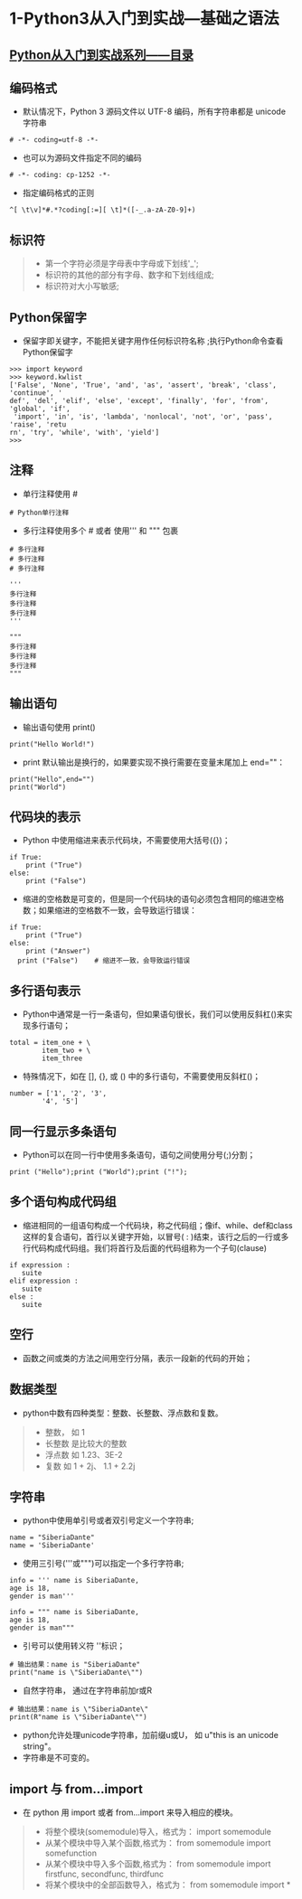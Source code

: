 # 1-Python3从入门到实战—基础之语法

## [Python从入门到实战系列——目录](https://github.com/SiberiaDante/PythonResource/blob/master/README.md)

## 编码格式
* 默认情况下，Python 3 源码文件以 UTF-8 编码，所有字符串都是 unicode 字符串
```
# -*- coding=utf-8 -*-
```

* 也可以为源码文件指定不同的编码
```
# -*- coding: cp-1252 -*-
```
* 指定编码格式的正则
```
^[ \t\v]*#.*?coding[:=][ \t]*([-_.a-zA-Z0-9]+)
```

## 标识符
>* 第一个字符必须是字母表中字母或下划线'_';
>* 标识符的其他的部分有字母、数字和下划线组成;
>* 标识符对大小写敏感;

## Python保留字
* 保留字即关键字，不能把关键字用作任何标识符名称 ;执行Python命令查看Python保留字
```
>>> import keyword
>>> keyword.kwlist
['False', 'None', 'True', 'and', 'as', 'assert', 'break', 'class', 'continue', '
def', 'del', 'elif', 'else', 'except', 'finally', 'for', 'from', 'global', 'if',
 'import', 'in', 'is', 'lambda', 'nonlocal', 'not', 'or', 'pass', 'raise', 'retu
rn', 'try', 'while', 'with', 'yield']
>>>
```
	
## 注释
* 单行注释使用 # 
```
# Python单行注释
```
* 多行注释使用多个 # 或者 使用''' 和 """ 包裹
```
# 多行注释
# 多行注释
# 多行注释

'''
多行注释
多行注释
多行注释
'''

"""
多行注释
多行注释
多行注释
"""
```
## 输出语句
* 输出语句使用 print()
```
print("Hello World!")
```
* print 默认输出是换行的，如果要实现不换行需要在变量末尾加上 end=""：
```
print("Hello",end="")
print("World")
```

## 代码块的表示
* Python 中使用缩进来表示代码块，不需要使用大括号({})；
```
if True:
    print ("True")
else:
    print ("False")
```
* 缩进的空格数是可变的，但是同一个代码块的语句必须包含相同的缩进空格数；如果缩进的空格数不一致，会导致运行错误：
```
if True:
    print ("True")
else:
    print ("Answer")
  print ("False")    # 缩进不一致，会导致运行错误
```

## 多行语句表示
* Python中通常是一行一条语句，但如果语句很长，我们可以使用反斜杠(\)来实现多行语句；
```
total = item_one + \
        item_two + \
        item_three
```
* 特殊情况下，如在 [], {}, 或 () 中的多行语句，不需要使用反斜杠(\)；
```
number = ['1', '2', '3',
        '4', '5']
```

## 同一行显示多条语句
* Python可以在同一行中使用多条语句，语句之间使用分号(;)分割；
```
print ("Hello");print ("World");print ("!");
```

## 多个语句构成代码组
* 缩进相同的一组语句构成一个代码块，称之代码组；像if、while、def和class这样的复合语句，首行以关键字开始，以冒号( : )结束，该行之后的一行或多行代码构成代码组。我们将首行及后面的代码组称为一个子句(clause)
```
if expression : 
   suite
elif expression : 
   suite 
else : 
   suite
```
## 空行
* 函数之间或类的方法之间用空行分隔，表示一段新的代码的开始；

## 数据类型
* python中数有四种类型：整数、长整数、浮点数和复数。
>* 整数， 如 1
>* 长整数 是比较大的整数
>* 浮点数 如 1.23、3E-2
>* 复数 如 1 + 2j、 1.1 + 2.2j

## 字符串
* python中使用单引号或者双引号定义一个字符串;
```
name = "SiberiaDante"
name = 'SiberiaDante'
```
* 使用三引号('''或""")可以指定一个多行字符串;
```
info = ''' name is SiberiaDante,
age is 18,
gender is man'''

info = """ name is SiberiaDante,
age is 18,
gender is man"""
```
* 引号可以使用转义符 '\'标识；
```
# 输出结果：name is "SiberiaDante"
print("name is \"SiberiaDante\"")
```
* 自然字符串， 通过在字符串前加r或R
```
# 输出结果：name is \"SiberiaDante\"
print(R"name is \"SiberiaDante\"")
```
* python允许处理unicode字符串，加前缀u或U， 如 u"this is an unicode string"。
* 字符串是不可变的。

## import 与 from...import
* 在 python 用 import 或者 from...import 来导入相应的模块。
>* 将整个模块(somemodule)导入，格式为： import somemodule
>* 从某个模块中导入某个函数,格式为： from somemodule import somefunction
>* 从某个模块中导入多个函数,格式为： from somemodule import firstfunc, secondfunc, thirdfunc
>* 将某个模块中的全部函数导入，格式为： from somemodule import *

